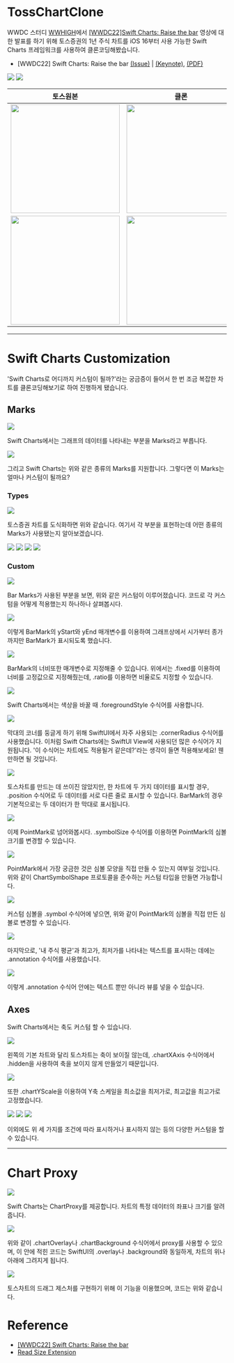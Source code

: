 # TossChartClone

WWDC 스터디 [WWHIGH](https://github.com/WWHigh/WWDC-STUDY)에서 [[WWDC22]Swift Charts: Raise the bar](https://developer.apple.com/videos/play/wwdc2022/10137/) 영상에 대한 발표를 하기 위해 토스증권의 1년 주식 차트를 iOS 16부터 사용 가능한 Swift Charts 프레임워크를 사용하여 클론코딩해봤습니다.

- [WWDC22] Swift Charts: Raise the bar [(Issue)](https://github.com/WWHigh/WWDC-STUDY/issues/20) | [(Keynote)](https://github.com/Chaeho-Min/Keynote_Collection/blob/main/WWHigh_%233_Swift%20Charts%20-%20Raise%20the%20bar.key), [(PDF)](https://github.com/Chaeho-Min/Keynote_Collection/blob/main/WWHigh_%233_Swift%20Charts%20-%20Raise%20the%20bar(PDF).pdf)

<img src="https://img.shields.io/badge/Swift 5.7-f96e32?style=flat-square&logo=swift&logoColor=white"/> <img src="https://img.shields.io/badge/Xcode 14.0 beta 2-70a6e0?style=flat-square&logo=xcode&logoColor=white"/>

|토스원본|클론|
|:---:|:---:|
|<img width="250" src="https://user-images.githubusercontent.com/75792767/176997846-492c5032-f4d1-40a4-b711-7befffc0e808.png">|<img width="250" src="https://user-images.githubusercontent.com/75792767/177091966-2ecc643d-53d9-40c1-956d-cf66ce60b87e.png">|
|<img width="250" src="https://user-images.githubusercontent.com/75792767/176998033-fedbe479-3b62-4845-9818-187fdbf225aa.jpeg">|<img width="250" src="https://user-images.githubusercontent.com/75792767/177091536-80855d1c-8307-471b-91c2-e0759612ca22.gif">|

---

# Swift Charts Customization

'Swift Charts로 어디까지 커스텀이 될까?'라는 궁금증이 들어서 한 번 조금 복잡한 차트를 클론코딩해보기로 하여 진행하게 됐습니다.

## Marks

<img src="https://user-images.githubusercontent.com/75792767/188383689-58ade229-807b-416a-a905-100d9d09755a.png">

Swift Charts에서는 그래프의 데이터를 나타내는 부분을 Marks라고 부릅니다.

<img src="https://user-images.githubusercontent.com/75792767/188384042-d5eacef9-2c62-4d76-8769-d86b0de3ce1f.png">

그리고 Swift Charts는 위와 같은 종류의 Marks를 지원합니다.
그렇다면 이 Marks는 얼마나 커스텀이 될까요?

### Types

<img src="https://user-images.githubusercontent.com/75792767/188384291-d6214ebe-6b66-46fb-a59a-0928e2d9fc58.png">

토스증권 차트를 도식화하면 위와 같습니다.
여기서 각 부분을 표현하는데 어떤 종류의 Marks가 사용됐는지 알아보겠습니다.

<img src="https://user-images.githubusercontent.com/75792767/188384492-c67fb8a5-602a-46fd-aa15-ad3b31612a15.png">

<img src="https://user-images.githubusercontent.com/75792767/188384522-a4628338-6aed-4987-99f7-263cf248b663.png">

<img src="https://user-images.githubusercontent.com/75792767/188384538-a5afb6ca-b856-475a-a3b1-fa520b66800e.png">

<img src="https://user-images.githubusercontent.com/75792767/188384560-c2a23ff1-a06f-4eac-aeb1-9d7a32386bac.png">

### Custom

<img src="https://user-images.githubusercontent.com/75792767/188385717-bd4a88c8-7346-49ef-ad8a-c3fa3de9d46c.png">

Bar Marks가 사용된 부분을 보면, 위와 같은 커스텀이 이루어졌습니다.
코드로 각 커스텀을 어떻게 적용했는지 하나하나 살펴봅시다.

<img src="https://user-images.githubusercontent.com/75792767/188385733-de39b9f1-fa90-4bf1-a1fc-7c170baa8fbf.png">

이렇게 BarMark의 yStart와 yEnd 매개변수를 이용하여 그래프상에서 시가부터 종가까지만 BarMark가 표시되도록 했습니다.

<img src="https://user-images.githubusercontent.com/75792767/188385748-83d73b5b-30fa-4bd8-8cc8-19cdbd963b0d.png">

BarMark의 너비또한 매개변수로 지정해줄 수 있습니다.
위에서는 .fixed를 이용하여 너비를 고정값으로 지정해줬는데, .ratio를 이용하면 비율로도 지정할 수 있습니다.

<img src="https://user-images.githubusercontent.com/75792767/188385756-8a8687df-7a7c-4b4b-86ef-63b11c38153c.png">

Swift Charts에서는 색상을 바꿀 때 .foregroundStyle 수식어를 사용합니다.

<img src="https://user-images.githubusercontent.com/75792767/188385765-c5531b52-bef1-411d-9811-c20cfda30ea1.png">

막대의 코너를 둥글게 하기 위해 SwiftUI에서 자주 사용되는 .cornerRadius 수식어를 사용했습니다. 이처럼 Swift Charts에는 SwiftUI View에 사용되던 많은 수식어가 지원됩니다.
'이 수식어는 차트에도 적용될거 같은데?'라는 생각이 들면 적용해보세요! 웬만하면 될 것입니다.

<img src="https://user-images.githubusercontent.com/75792767/188391145-f2909bba-538a-4d0b-b605-402ce47943cb.png">

토스차트를 만드는 데 쓰이진 않았지만, 한 차트에 두 가지 데이터를 표시할 경우, .position 수식어로 두 데이터를 서로 다른 줄로 표시할 수 있습니다.
BarMark의 경우 기본적으로는 두 데이터가 한 막대로 표시됩니다.

<img src="https://user-images.githubusercontent.com/75792767/188391236-0ee6cd04-a5f8-4aef-8f61-9821a5a335d4.png">

이제 PointMark로 넘어와봅시다.
.symbolSize 수식어를 이용하면 PointMark의 심볼 크기를 변경할 수 있습니다.

<img src="https://user-images.githubusercontent.com/75792767/188391811-3b101e97-2cfc-45ce-a95b-72d5955dbb98.png">

PointMark에서 가장 궁금한 것은 심볼 모양을 직접 만들 수 있는지 여부일 것입니다.
위와 같이 ChartSymbolShape 프로토콜을 준수하는 커스텀 타입을 만들면 가능합니다.

<img src="https://user-images.githubusercontent.com/75792767/188391827-ab0f23ba-b68b-4695-a090-43b75b83558c.png">

커스텀 심볼을 .symbol 수식어에 넣으면, 위와 같이 PointMark의 심볼을 직접 만든 심볼로 변경할 수 있습니다.

<img src="https://user-images.githubusercontent.com/75792767/188392309-01e66f06-6269-4ff4-a8f3-07f55b0edea0.png">

마지막으로, '내 주식 평균'과 최고가, 최저가를 나타내는 텍스트를 표시하는 데에는 .annotation 수식어를 사용했습니다.

<img src="https://user-images.githubusercontent.com/75792767/188392337-af98c199-7c48-482f-92b6-fad627055b78.png">

이렇게 .annotation 수식어 안에는 텍스트 뿐만 아니라 뷰를 넣을 수 있습니다.

## Axes

Swift Charts에서는 축도 커스텀 할 수 있습니다.

<img src="https://user-images.githubusercontent.com/75792767/188393478-11a6a2e1-8b75-4ef0-a58f-e43231eb3fec.png">

왼쪽의 기본 차트와 달리 토스차트는 축이 보이질 않는데, .chartXAxis 수식어에서 .hidden을 사용하여 축을 보이지 않게 만들었기 때문입니다.

<img src="https://user-images.githubusercontent.com/75792767/188393522-d9f1432a-2d5f-48a8-ad3e-9015d578b150.png">

또한 .chartYScale을 이용하여 Y축 스케일을 최소값을 최저가로, 최고값을 최고가로 고정했습니다.

<img src="https://user-images.githubusercontent.com/75792767/188393938-af168b5a-6c1c-47ec-a6f3-73badabeb659.png">
<img src="https://user-images.githubusercontent.com/75792767/188393951-78246a8b-4135-4215-bfc0-cc14d86c2821.png">
<img src="https://user-images.githubusercontent.com/75792767/188393962-5da2a87b-1094-4919-a7f2-a3c70a5c87a7.png">

이외에도 위 세 가지를 조건에 따라 표시하거나 표시하지 않는 등의 다양한 커스텀을 할 수 있습니다.

---

# Chart Proxy

<img src="https://user-images.githubusercontent.com/75792767/188394510-10684d7d-fd86-44fc-b844-a70048428a3b.png">

Swift Charts는 ChartProxy를 제공합니다.
차트의 특정 데이터의 좌표나 크기를 알려줍니다.

<img src="https://user-images.githubusercontent.com/75792767/188394527-7bfcfc6b-48e9-4131-9887-1d7fa72d321f.png">

위와 같이 .chartOverlay나 .chartBackground 수식어에서 proxy를 사용할 수 있으며, 이 안에 적힌 코드는 SwiftUI의 .overlay나 .background와 동일하게, 차트의 위나 아래에 그려지게 됩니다.

<img src="https://user-images.githubusercontent.com/75792767/188394577-ae7bbbad-879f-47cf-8a6b-1a8b7ec2a4c0.png">

토스차트의 드래그 제스처를 구현하기 위해 이 기능을 이용했으며, 코드는 위와 같습니다.

# Reference
- [[WWDC22] Swift Charts: Raise the bar](https://developer.apple.com/videos/play/wwdc2022/10137/)
- [Read Size Extension](https://www.fivestars.blog/articles/swiftui-share-layout-information/)
